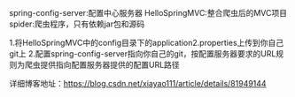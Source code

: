 spring-config-server:配置中心服务器
HelloSpringMVC:整合爬虫后的MVC项目
spider:爬虫程序，只有依赖jar包和源码

1.将HelloSpringMVC中的config目录下的application2.properties上传到你自己git上
2.配置spring-config-server指向你自己的git，按配置服务器要求的URL规则为爬虫提供指向配置服务器提供的配置URL路径

详细博客地址：https://blog.csdn.net/xiayao111/article/details/81949144
